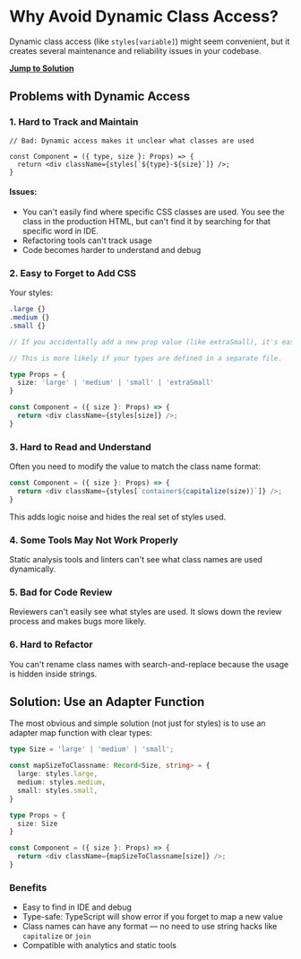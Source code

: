 # Why Avoid Dynamic Class Access?

Dynamic class access (like `styles[variable]`) might seem convenient, but it creates several maintenance and reliability issues in your codebase.

**[Jump to Solution](#solution-use-an-adapter-function)**


## Problems with Dynamic Access

### 1. Hard to Track and Maintain

```tsx
// Bad: Dynamic access makes it unclear what classes are used

const Component = ({ type, size }: Props) => {
  return <div className={styles[`${type}-${size}`]} />;
}
```

#### Issues:

- You can't easily find where specific CSS classes are used. You see the class in the production HTML, but can't find it by searching for that specific word in IDE.
- Refactoring tools can't track usage
- Code becomes harder to understand and debug

### 2. Easy to Forget to Add CSS

Your styles:
```css
.large {}
.medium {}
.small {}
```

```ts
// If you accidentally add a new prop value (like extraSmall), it's easy to forget to add the class.

// This is more likely if your types are defined in a separate file.

type Props = {
  size: 'large' | 'medium' | 'small' | 'extraSmall'
}

const Component = ({ size }: Props) => {
  return <div className={styles[size]} />;
}
```

### 3. Hard to Read and Understand

Often you need to modify the value to match the class name format:

```ts
const Component = ({ size }: Props) => {
  return <div className={styles[`container${capitalize(size)}`]} />;
}
```

This adds logic noise and hides the real set of styles used.

### 4. Some Tools May Not Work Properly

Static analysis tools and linters can't see what class names are used dynamically.

### 5. Bad for Code Review

Reviewers can't easily see what styles are used. It slows down the review process and makes bugs more likely.

### 6. Hard to Refactor

You can't rename class names with search-and-replace because the usage is hidden inside strings.

## Solution: Use an Adapter Function

The most obvious and simple solution (not just for styles) is to use an adapter map function with clear types:

```ts
type Size = 'large' | 'medium' | 'small';

const mapSizeToClassname: Record<Size, string> = {
  large: styles.large,
  medium: styles.medium,
  small: styles.small,
}

type Props = {
  size: Size
}

const Component = ({ size }: Props) => {
  return <div className={mapSizeToClassname[size]} />;
}
```

### Benefits

- Easy to find in IDE and debug  
- Type-safe: TypeScript will show error if you forget to map a new value  
- Class names can have any format — no need to use string hacks like `capitalize` or `join`  
- Compatible with analytics and static tools  
